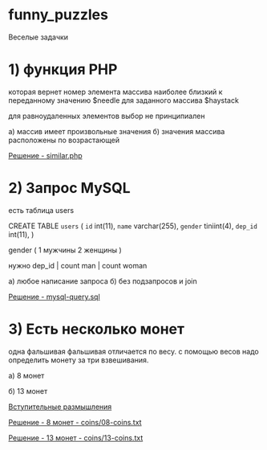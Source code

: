 # funny_puzzles

Веселые задачки


# 1) функция PHP

которая вернет номер элемента массива
наиболее близкий к переданному значению $needle
для заданного массива $haystack

для равноудаленных элементов выбор не принципиален

a) массив имеет произвольные значения
б) значения массива расположены по возрастающей

[Решение - similar.php](solves/1-php/similar.php "similar.php")


# 2) Запрос MySQL

есть таблица users

CREATE TABLE `users` (
`id` int(11),
`name` varchar(255),
`gender` tiniint(4),
`dep_id` int(11),
)

gender (
1 мужчины
2 женщины
)

нужно
dep_id | count man | count woman

a) любое написание запроса
б) без подзапросов и join

[Решение - mysql-query.sql](solves/2-mysql/mysql-query.sql "mysql-query.sql")

# 3) Есть несколько монет
одна фальшивая
фальшивая отличается по весу.
с помощью весов надо определить монету за три взвешивания.

a) 8 монет

б) 13 монет

[Вступительные размышления](solves/3-logic/00-intro.md "solves/3-logic/00-intro.md")

[Решение - 8 монет - coins/08-coins.txt](solves/3-logic/08-coins.md "coins/08-coins.txt")

[Решение - 13 монет - coins/13-coins.txt](solves/3-logic/13-coins.md "coins/13-coins.txt")
